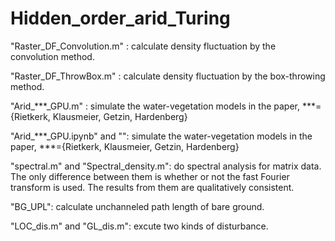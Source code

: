 # Hidden_order_arid_Turing

"Raster_DF_Convolution.m" : calculate density fluctuation by the convolution method.

"Raster_DF_ThrowBox.m" : calculate density fluctuation by the box-throwing method.

"Arid_***_GPU.m" : simulate the water-vegetation models in the paper, ***={Rietkerk, Klausmeier, Getzin, Hardenberg}

"Arid_***_GPU.ipynb" and "": simulate the water-vegetation models in the paper, ***={Rietkerk, Klausmeier, Getzin, Hardenberg}

"spectral.m" and "Spectral_density.m": do spectral analysis for matrix data. The only difference between them is whether or not the fast Fourier transform is used. The results from them are qualitatively consistent.

"BG_UPL": calculate unchanneled path length of bare ground.

"LOC_dis.m" and "GL_dis.m": excute two kinds of disturbance.
